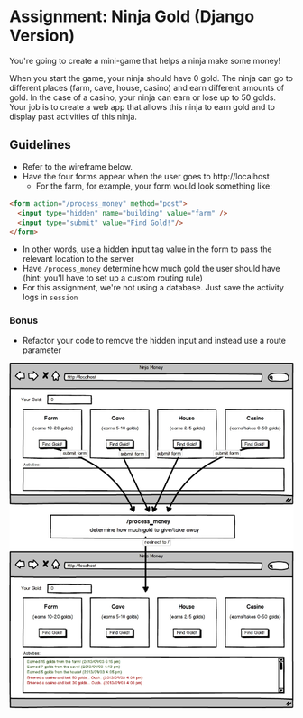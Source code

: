# Assignment: Ninja Gold (Django Version)
You're going to create a mini-game that helps a ninja make some money!

When you start the game, your ninja should have 0 gold. The ninja can go to different places (farm, cave, house, casino) and earn different amounts of gold. In the case of a casino, your ninja can earn or lose up to 50 golds. Your job is to create a web app that allows this ninja to earn gold and to display past activities of this ninja.

## Guidelines
+ Refer to the wireframe below.
+ Have the four forms appear when the user goes to http://localhost
  + For the farm, for example, your form would look something like:
```html
<form action="/process_money" method="post">
  <input type="hidden" name="building" value="farm" />
  <input type="submit" value="Find Gold!"/>
</form>
```
+ In other words, use a hidden input tag value in the form to pass the relevant location to the server
+ Have `/process_money` determine how much gold the user should have (hint: you'll have to set up a custom routing rule)
+ For this assignment, we're not using a database. Just save the activity logs in `session`

### Bonus
+ Refactor your code to remove the hidden input and instead use a route parameter


![alt text](ninja-gold-ci.png "Ninja Gold")
